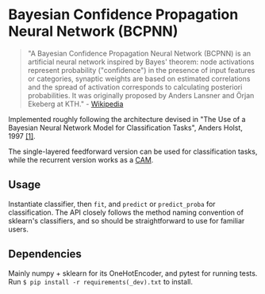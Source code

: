 # Bayesian Confidence Propagation Neural Network (BCPNN)

> "A Bayesian Confidence Propagation Neural Network (BCPNN) is an artificial neural network inspired by Bayes' theorem: node activations represent probability ("confidence") in the presence of input features or categories, synaptic weights are based on estimated correlations and the spread of activation corresponds to calculating posteriori probabilities. It was originally proposed by Anders Lansner and Örjan Ekeberg at KTH." - [Wikipedia](https://en.wikipedia.org/wiki/Bcpnn)

Implemented roughly following the architecture devised in  "The Use of a Bayesian Neural Network Model for Classification Tasks", Anders Holst, 1997 [[1]](http://citeseerx.ist.psu.edu/viewdoc/download?doi=10.1.1.218.4318&rep=rep1&type=pdf).

The single-layered feedforward version can be used for classification tasks, while the recurrent version works as a [CAM](https://en.wikipedia.org/wiki/Content-addressable_memory).

## Usage
Instantiate classifier, then `fit`, and `predict` or `predict_proba` for classification. The API closely follows the method naming convention of sklearn's classifiers, and so should be straightforward to use for familiar users.

## Dependencies
Mainly numpy + sklearn for its OneHotEncoder, and pytest for running tests. Run `$ pip install -r requirements(_dev).txt` to install.
